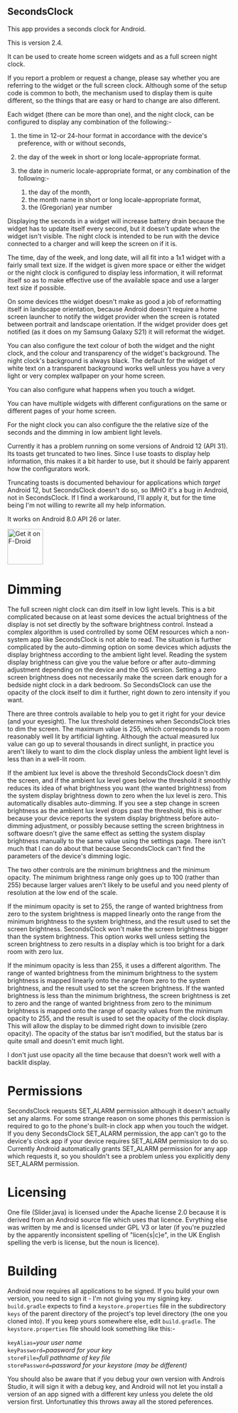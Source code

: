 SecondsClock
------------

This app provides a seconds clock for Android.

This is version 2.4.

It can be used to create home screen widgets and as a full screen night clock.

If you report a problem or request a change, please say whether you are referring to the widget or the full screen clock. Although some of the setup code is common to both, the mechanism used to display them is quite different, so the things that are easy or hard to change are also different.

Each widget (there can be more than one), and the night clock, can be configured to display any combination of the following:-

1. the time in 12-or 24-hour format in accordance with the device's preference, with or without seconds,

2. the day of the week in short or long locale-appropriate format.

3. the date in numeric locale-appropriate format, or any combination of the following:-

    1. the day of the month,
    2. the month name in short or long locale-appropriate format,
    3. the (Gregorian) year number

Displaying the seconds in a widget will increase battery drain because the widget has to update itself every second, but it doesn't update when the widget isn't visible. The night clock is intended to be run with the device connected to a charger and will keep the screen on if it is.

The time, day of the week, and long date, will all fit into a 1x1 widget with a fairly small text size. If the widget is given more space or either the widget or the night clock is configured to display less information, it will reformat itself so as to make effective use of the available space and use a larger text size if possible.

On some devices tthe widget doesn't make as good a job of reformatting itself in landscape orientation, because Android doesn't require a home screen launcher to notify the widget provider when the screen is rotated between portrait and landscape orientation. If the widget provider does get notified (as it does on my Samsung Galaxy S21) it will reformat the widget.

You can also configure the text colour of both the widget and the night clock, and the colour and transparency of the widget's background. The night clock's background is always black. The default for the widget of white text on a transparent background works well unless you have a very light or very complex wallpaper on your home screen.

You can also configure what happens when you touch a widget.

You can have multiple widgets with different configurations on the same or different pages of your home screen.

For the night clock you can also configure the the relative size of the seconds and the dimming in low ambient light levels.

Currently it has a problem running on some versions of Android 12 (API 31). Its toasts get truncated to two lines. Since I use toasts to display help information, this makes it a bit harder to use, but it should be fairly apparent how the configurators work.

Truncating toasts is documented behaviour for applications which *target* Android 12, but SecondsClock doesn't do so, so IMHO it's a bug in Android, not in SecondsClock. If I find a workaround, I'll apply it, but for the time being I'm not willing to rewrite all my help information.

It works on Android 8.0 API 26 or later.

[<img src="https://fdroid.gitlab.io/artwork/badge/get-it-on.png"
     alt="Get it on F-Droid"
     height="80">](https://f-droid.org/packages/uk.co.yahoo.p1rpp.secondsclock/)

# Dimming
The full screen night clock can dim itself in low light levels. This is a bit complicated because on at least some devices the actual brightness of the display is not set directly by the software brightness control. Instead a complex algorithm is used controlled by some OEM resources which a non-system app like SecondsClock is not able to read. The situation is further complicated by the auto-dimming option on some devices which adjusts the display brightness according to the ambient light level. Reading the system display brightness can give you the value before or after auto-dimming adjustment depending on the device and the OS version. Setting a zero screen brightness does not necessarily make the screen dark enough for a bedside night clock in a dark bedroom. So SecondsClock can use the opacity of the clock itself to dim it further, right down to zero intensity if you want.

There are three controls available to help you to get it right for your device (and your eyesight). The lux threshold determines when SecondsClock tries to dim the screen. The maximum value is 255, which corresponds to a room reasonably well lit by artificial lighting. Although the actual measured lux value can go up to several thousands in direct sunlight, in practice you aren't likely to want to dim the clock display unless the ambient light level is less than in a well-lit room.

If the ambient lux level is above the threshold SecondsClock doesn't dim the screen, and if the ambient lux level goes below the threshold it smoothly reduces its idea of what brightness you want (the wanted brightness) from the system display brightness down to zero when the lux level is zero. This automatically disables auto-dimming. If you see a step change in screen brightness as the ambient lux level drops past the threshold, this is either because your device reports the system display brightness before auto-dimming adjustment, or possibly because setting the screen brightness in software doesn't give the same effect as setting the system display brightness manually to the same value using the settings page. There isn't much that I can do about that because SecondsClock can't find the parameters of the device's dimming logic.

The two other controls are the minimum brightness and the minimum opacity. The minimum brightness range only goes up to 100 (rather than 255) because larger values aren't likely to be useful and you need plenty of resolution at the low end of the scale.

If the minimum opacity is set to 255, the range of wanted brightness from zero to the system brightness is mapped linearly onto the range from the minimum brightness to the system brightness, and the result used to set the screen brightness. SecondsClock won't make the screen brightness bigger than the system brightness. This option works well unless setting the screen brightness to zero results in a display which is too bright for a dark room with zero lux.

If the minimum opacity is less than 255, it uses a different algorithm. The range of wanted brightness from the minimum brightness to the system brightness is mapped linearly onto the range from zero to the system brightness, and the result used to set the screen brightness. If the wanted brightness is less than the minimum brightness, the screen brightness is zet to zero and the range of wanted brightness from zero to the minimum brightness is mapped onto the range of opacity values from the minimum opacity to 255, and the result is used to set the opacity of the clock display. This will allow the display to be dimmed right down to invisible (zero opacity). The opacity of the status bar isn't modified, but the status bar is quite small and doesn't emit much light.

I don't just use opacity all the time because that doesn't work well with a backlit display.

# Permissions
SecondsClock requests SET_ALARM permission although it doesn't actually set any alarms. For some strange reason on some phones this permission is required to go to the phone's built-in clock app when you touch the widget. If you deny SecondsClock SET_ALARM permission, the app can't go to the device's clock app if your device requires SET_ALARM permission to do so. Currently Android automatically grants SET_ALARM permission for any app which requests it, so you shouldn't see a problem unless you explicitly deny SET_ALARM permission.

# Licensing
One file (Slider.java) is licensed under the Apache license 2.0 because it is derived from an Android source file which uses that licence. Evrything else was written by me and is licensed under GPL V3 or later (if you're puzzled by the apparently inconsistent spelling of "licen{s|c}e", in the UK English spelling the verb is license, but the noun is licence).

# Building
Android now requires all applications to be signed. If you build your own version, you need to sign it -
I'm not giving you my signing key. `build.gradle` expects to find a `keystore.properties` file in the
subdirectory `keys` of the parent directory of the project's top level directory
(the one you cloned into). If you keep yours somewhere else, edit `build.gradle`.
The `keystore.properties` file should look something like this:-

`keyAlias=`<i>your user name</i><br>
`keyPassword=`<i>paasword for your key</i><br>
`storeFile=`<i>full pathname of key file</i><br>
`storePassword=`<i>password for your keystore (may be different)</i>

You should also be aware that if you debug your own version with Androis Studio, it will sign it with a
debug key, and Android will not let you install a version of an app signed with a different key unless
you delete the old version first. Unfortunatley this throws away all the stored peferences.
